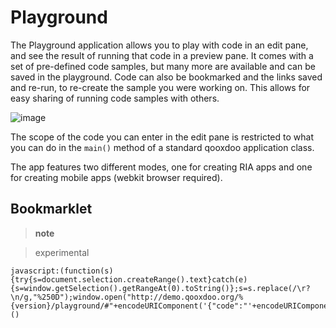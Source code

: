 Playground
==========

The Playground application allows you to play with code in an edit pane, and see the result of running that code in a preview pane. It comes with a set of pre-defined code samples, but many more are available and can be saved in the playground. Code can also be bookmarked and the links saved and re-run, to re-create the sample you were working on. This allows for easy sharing of running code samples with others.

![image](playground.png%0A%20%20%20%20%20%20%20%20:target:%20http://demo.qooxdoo.org/%{version}/playground)

The scope of the code you can enter in the edit pane is restricted to what you can do in the `main()` method of a standard qooxdoo application class.

The app features two different modes, one for creating RIA apps and one for creating mobile apps (webkit browser required).

Bookmarklet
-----------

> **note**

> experimental

``` {.sourceCode .javascript}
javascript:(function(s){try{s=document.selection.createRange().text}catch(e){s=window.getSelection().getRangeAt(0).toString()};s=s.replace(/\r?\n/g,"%250D");window.open("http://demo.qooxdoo.org/%{version}/playground/#"+encodeURIComponent('{"code":"'+encodeURIComponent(s)+'"}'))})()
```
